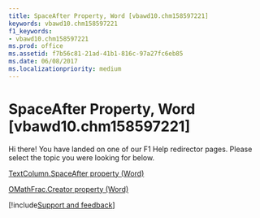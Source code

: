 ```yaml
---
title: SpaceAfter Property, Word [vbawd10.chm158597221]
keywords: vbawd10.chm158597221
f1_keywords:
- vbawd10.chm158597221
ms.prod: office
ms.assetid: f7b56c81-21ad-41b1-816c-97a27fc6eb85
ms.date: 06/08/2017
ms.localizationpriority: medium
---
```



# SpaceAfter Property, Word [vbawd10.chm158597221]

Hi there! You have landed on one of our F1 Help redirector pages. Please select the topic you were looking for below.

[TextColumn.SpaceAfter property (Word)](https://msdn.microsoft.com/library/95b77d91-e13a-c6d3-f8c3-069c81b39cb1%28Office.15%29.aspx)

[OMathFrac.Creator property (Word)](https://msdn.microsoft.com/library/ed064a2e-53ad-0127-db03-f58546156924%28Office.15%29.aspx)

[!include[Support and feedback](~/includes/feedback-boilerplate.md)]
